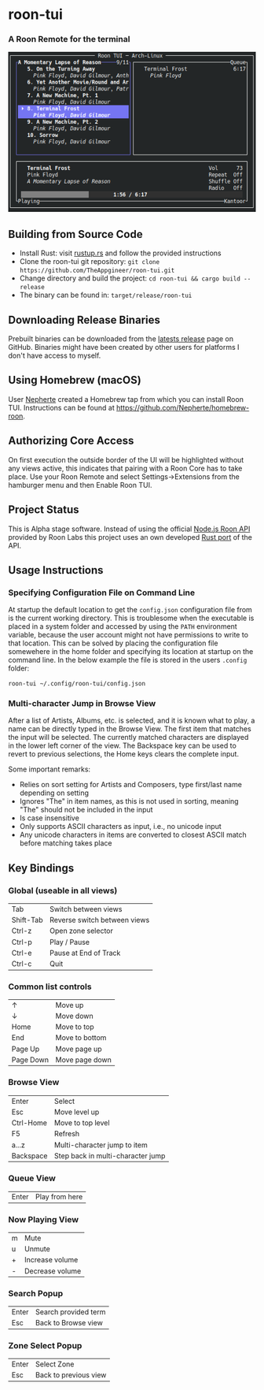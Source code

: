 # roon-tui

### A Roon Remote for the terminal

![Roon TUI screenshot](images/screenshot.png)

## Building from Source Code
* Install Rust: visit [rustup.rs](https://rustup.rs/) and follow the provided instructions
* Clone the roon-tui git repository: `git clone https://github.com/TheAppgineer/roon-tui.git`
* Change directory and build the project: `cd roon-tui && cargo build --release`
* The binary can be found in: `target/release/roon-tui`

## Downloading Release Binaries
Prebuilt binaries can be downloaded from the [latests release](https://github.com/TheAppgineer/roon-tui/releases/latest) page on GitHub. Binaries might have been created by other users for platforms I don't have access to myself.

## Using Homebrew (macOS)
User [Nepherte](https://github.com/Nepherte) created a Homebrew tap from which you can install Roon TUI. Instructions can be found at https://github.com/Nepherte/homebrew-roon.

## Authorizing Core Access
On first execution the outside border of the UI will be highlighted without any views active, this indicates that pairing with a Roon Core has to take place. Use your Roon Remote and select Settings&rarr;Extensions from the hamburger menu and then Enable Roon TUI.

## Project Status
This is Alpha stage software. Instead of using the official [Node.js Roon API](https://github.com/RoonLabs/node-roon-api) provided by Roon Labs this project uses an own developed [Rust port](https://github.com/TheAppgineer/rust-roon-api) of the API.

## Usage Instructions
### Specifying Configuration File on Command Line
At startup the default location to get the `config.json` configuration file from is the current working directory. This is troublesome when the executable is placed in a system folder and accessed by using the `PATH` environment variable, because the user account might not have permissions to write to that location. This can be solved by placing the configuration file somewehere in the home folder and specifying its location at startup on the command line. In the below example the file is stored in the users `.config` folder:

    roon-tui ~/.config/roon-tui/config.json

### Multi-character Jump in Browse View
After a list of Artists, Albums, etc. is selected, and it is known what to play, a name can be directly typed in the Browse View. The first item that matches the input will be selected. The currently matched characters are displayed in the lower left corner of the view. The Backspace key can be used to revert to previous selections, the Home keys clears the complete input.

Some important remarks:
* Relies on sort setting for Artists and Composers, type first/last name depending on setting
* Ignores "The" in item names, as this is not used in sorting, meaning "The" should not be included in the input
* Is case insensitive
* Only supports ASCII characters as input, i.e., no unicode input
* Any unicode characters in items are converted to closest ASCII match before matching takes place

## Key Bindings
### Global (useable in all views)
|||
|---|---|
|Tab|Switch between views
|Shift-Tab|Reverse switch between views
|Ctrl-z|Open zone selector
|Ctrl-p|Play / Pause
|Ctrl-e|Pause at End of Track
|Ctrl-c|Quit
### Common list controls
|||
|---|---|
|&uarr;|Move up
|&darr;|Move down
|Home|Move to top
|End|Move to bottom
|Page Up|Move page up
|Page Down|Move page down
### Browse View
|||
|---|---|
|Enter|Select
|Esc|Move level up
|Ctrl-Home|Move to top level
|F5|Refresh
|a...z|Multi-character jump to item
|Backspace|Step back in multi-character jump
### Queue View
|||
|---|---|
|Enter|Play from here
### Now Playing View
|||
|---|---|
|m|Mute
|u|Unmute
|+|Increase volume
|-|Decrease volume
### Search Popup
|||
|---|---|
|Enter|Search provided term
|Esc|Back to Browse view
### Zone Select Popup
|||
|---|---|
|Enter|Select Zone
|Esc|Back to previous view

